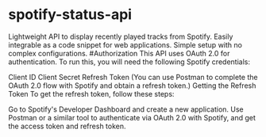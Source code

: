 # spotify-status-api
Lightweight API to display recently played tracks from Spotify. Easily integrable as a code snippet for web applications. Simple setup with no complex configurations.
#Authorization
This API uses OAuth 2.0 for authentication. To run this, you will need the following Spotify credentials:

Client ID
Client Secret
Refresh Token (You can use Postman to complete the OAuth 2.0 flow with Spotify and obtain a refresh token.)
Getting the Refresh Token
To get the refresh token, follow these steps:

Go to Spotify's Developer Dashboard and create a new application.
Use Postman or a similar tool to authenticate via OAuth 2.0 with Spotify, and get the access token and refresh token.

